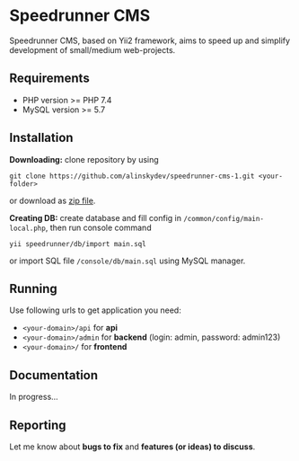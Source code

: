 # Speedrunner CMS
Speedrunner CMS, based on Yii2 framework, aims to speed up and simplify development of small/medium web-projects.

## Requirements
* PHP version >= PHP 7.4
* MySQL version >= 5.7

## Installation

**Downloading:** clone repository by using
```
git clone https://github.com/alinskydev/speedrunner-cms-1.git <your-folder>
```
or download as [zip file](https://github.com/alinskydev/speedrunner-cms-1/archive/master.zip).

**Creating DB:** create database and fill config in `/common/config/main-local.php`, then run console command
```
yii speedrunner/db/import main.sql
```
or import SQL file `/console/db/main.sql` using MySQL manager.

## Running
Use following urls to get application you need:
* `<your-domain>/api` for **api**
* `<your-domain>/admin` for **backend** (login: admin, password: admin123)
* `<your-domain>/` for **frontend**

## Documentation
In progress...

## Reporting
Let me know about **bugs to fix** and **features (or ideas) to discuss**.